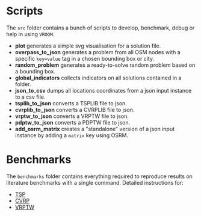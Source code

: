 # Scripts

The `src` folder contains a bunch of scripts to develop, benchmark,
debug or help in using `VROOM`.

- **plot** generates a simple svg visualisation for a solution file.
- **overpass_to_json** generates a problem from all OSM nodes with a
  specific `key=value` tag in a chosen bounding box or city.
- **random_problem** generates a ready-to-solve random problem based
  on a bounding box.
- **global_indicators** collects indicators on all solutions contained
  in a folder.
- **json_to_csv** dumps all locations coordinates from a json input
  instance to a csv file.
- **tsplib_to_json** converts a TSPLIB file to json.
- **cvrplib_to_json** converts a CVRPLIB file to json.
- **vrptw_to_json** converts a VRPTW file to json.
- **pdptw_to_json** converts a PDPTW file to json.
- **add_osrm_matrix** creates a "standalone" version of a json input
  instance by adding a `matrix` key using OSRM.

# Benchmarks

The `benchmarks` folder contains everything required to reproduce
results on literature benchmarks with a single command. Detailed
instructions for:

- [TSP](benchmarks/TSP)
- [CVRP](benchmarks/CVRP)
- [VRPTW](benchmarks/VRPTW)
